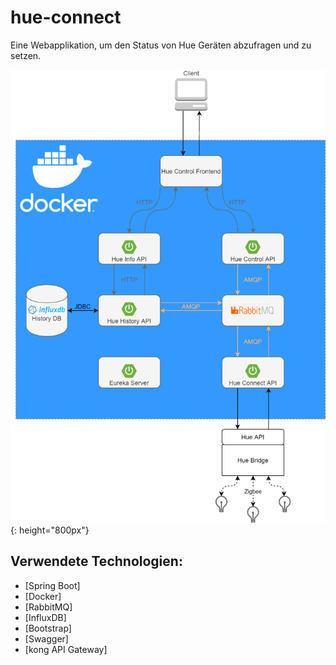 # hue-connect

Eine Webapplikation, um den Status von Hue Geräten abzufragen und zu setzen.

![system_components]{: height="800px"}

## Verwendete Technologien:
* [Spring Boot]
* [Docker]
* [RabbitMQ]
* [InfluxDB]
* [Bootstrap]
* [Swagger]
* [kong API Gateway]

[system_components]: system_components.png
